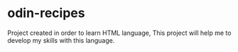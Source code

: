 # odin-recipes

Project created in order to learn HTML language, This project will help me to develop my skills with this language.
